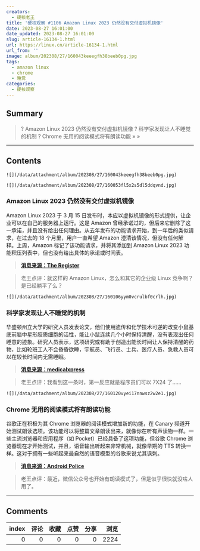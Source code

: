 ```yaml
---
creators:
  - 硬核老王
title: '硬核观察 #1106 Amazon Linux 2023 仍然没有交付虚拟机镜像'
date: 2023-08-27 16:01:00
date_updated: 2023-08-27 16:01:00
slug: article-16134-1.html
url: https://linux.cn/article-16134-1.html
url_from: ''
image: album/202308/27/160043keeegfh38beeb0pg.jpg
tags:
  - amazon linux
  - chrome
  - 睡觉
categories:
  - 硬核观察
---
```


## Summary

> ? Amazon Linux 2023 仍然没有交付虚拟机镜像
> ? 科学家发现让人不睡觉的机制
> ? Chrome 无用的阅读模式将有朗读功能
> » 
> »

***

<!-- more -->

## Contents

`![](/data/attachment/album/202308/27/160043keeegfh38beeb0pg.jpg)`

`![](/data/attachment/album/202308/27/160053fl5x2s5dl5ddqvnd.jpg)`

### Amazon Linux 2023 仍然没有交付虚拟机镜像

Amazon Linux 2023 于 3 月 15 日发布时，本应以虚拟机镜像的形式提供，让企业可以在自己的服务器上运行。这是 Amazon 曾经承诺过的，但后来它删除了这一承诺，并且没有给出任何理由。从去年发布的功能请求开始，到一年后的类似请求，在过去的 18 个月里，用户一直希望 Amazon 澄清该情况，但没有任何解释。上周，Amazon 标记了该功能请求，并将其添加到 Amazon Linux 2023 功能积压列表中，但也没有给出具体的承诺或时间表。

> 
> **[消息来源：The Register](https://www.theregister.com/2023/08/25/amazon_linux_2023_vm/)**
> 
> 
> 

> 
> 老王点评：就这样的 Amazon Linux，怎么和其它的企业级 Linux 竞争啊？是已经躺平了么？
> 
> 
> 

`![](/data/attachment/album/202308/27/160106yym0vcrulbf0crlh.jpg)`

### 科学家发现让人不睡觉的机制

华盛顿州立大学的研究人员发表论文，他们使用遗传和化学技术可逆的改变小鼠基底前脑中星形胶质细胞的活性，能让小鼠连续几个小时保持清醒，没有表现出任何睡意的迹象。研究人员表示，这项研究或有助于创造出能长时间让人保持清醒的药物，比如轮班工人不会昏昏欲睡，宇航员、飞行员、士兵、医疗人员、急救人员可以在较长时间内无需睡眠。

> 
> **[消息来源：medicalxpress](https://medicalxpress.com/news/2023-08-astrocytes-basal-forebrain-mice-sleepiness.html)**
> 
> 
> 

> 
> 老王点评：我看到这一条时，第一反应就是程序员们可以 7X24 了……
> 
> 
> 

`![](/data/attachment/album/202308/27/160120vyei17nnwsz2w2e1.jpg)`

### Chrome 无用的阅读模式将有朗读功能

谷歌正在积极为其 Chrome 浏览器的阅读模式增加新的功能，在 Canary 频道开始测试朗读选项。该功能可以将整篇文章朗读出来，就像你在听有声读物一样。一些主流浏览器和应用程序（如 Pocket）已经具备了这项功能，但谷歌 Chrome 浏览器现在才开始测试，并且，语音输出听起来非常机械，就像早期的 TTS 转换一样。这对于拥有一些听起来最自然的语音模型的谷歌来说尤其讽刺。

> 
> **[消息来源：Android Police](https://www.androidpolice.com/google-chrome-canary-read-aloud/)**
> 
> 
> 

> 
> 老王点评：最近，微信公众号也开始有朗读模式了，但是似乎很快就没啥人用了。
> 
> 
>

***

## Comments


|   index |   评论 |   收藏 |   点赞 |   分享 |   浏览 |
|--------:|-------:|-------:|-------:|-------:|-------:|
|       0 |      0 |      0 |      0 |      0 |   2224 |
